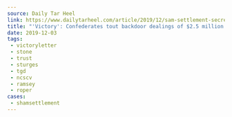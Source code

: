 ```yaml
---
source: Daily Tar Heel
link: https://www.dailytarheel.com/article/2019/12/sam-settlement-secrets
title: "'Victory': Confederates tout backdoor dealings of $2.5 million Silent Sam settlement"
date: 2019-12-03
tags:
 - victoryletter
 - stone
 - trust
 - sturges
 - tgd
 - ncscv
 - ramsey
 - roper
cases:
 - shamsettlement
---
```


